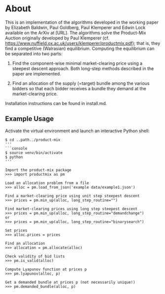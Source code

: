 # About

This is an implementation of the algorithms developed in the working paper by Elizabeth Baldwin, Paul Goldberg,
Paul Klemperer and Edwin Lock available on the ArXiv at [URL]. The algorithms solve the Product-Mix Auction originally developed by Paul Klemperer (cf. https://www.nuffield.ox.ac.uk/users/klemperer/productmix.pdf); that is, they find a competitive (Walrasian) equilibrium. Computing the equilibrium can be separated into two parts:

1) Find the component-wise minimal market-clearing price using a steepest
descent approach. Both long-step methods described in the paper are
implemented.

2) Find an allocation of the supply (=target) bundle among the various bidders
so that each bidder receives a bundle they demand at the market-clearing price.

Installation instructions can be found in install.md.

## Example Usage

Activate the virtual environment and launch an interactive Python shell:
```console
$ cd ..path../product-mix
'''
```console
$ source venv/bin/activate
$ python
'''

Import the product-mix package
>>> import productmix as pm

Load an allocation problem from a file
>>> alloc = pm.load_from_json('example data/example1.json')

Find a market-clearing price using unit step steepest descent
>>> prices = pm.min_up(alloc, long_step_routine="")

Find market-clearing prices using long step steepest descent
>>> prices = pm.min_up(alloc, long_step_routine="demandchange")
or
>>> prices = pm.min_up(alloc, long_step_routine="binarysearch")

Set prices
>>> alloc.prices = prices

Find an allocation
>>> allocation = pm.allocate(alloc)

Check validity of bid lists
>>> pm.is_valid(alloc)

Compute Lyapunov function at prices p
>>> pm.lyapunov(alloc, p)

Get a demanded bundle at prices p (not necessarily unique!)
>>> pm.demanded_bundle(alloc, p)
